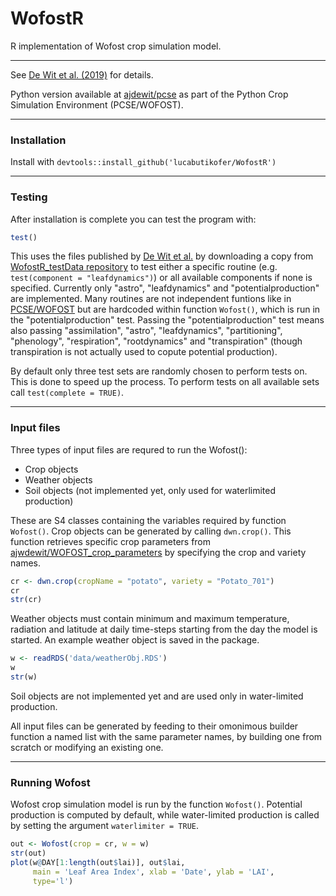 # WofostR
R implementation of Wofost crop simulation model.

***
See [De Wit et al. (2019)][1] for details.

Python version available at [ajdewit/pcse][2] as part of the Python Crop Simulation Environment (PCSE/WOFOST).

***
### Installation
Install with `devtools::install_github('lucabutikofer/WofostR')`

***
### Testing

After installation is complete you can test the program with:

```R
test()
```

This uses the files published by [De Wit et al.][1] by downloading a copy from [WofostR_testData repository][3] to test either a specific routine (e.g. `test(component = "leafdynamics")`) or all available components if none is specified. Currently only "astro", "leafdynamics" and "potentialproduction" are implemented. Many routines are not independent funtions like in [PCSE/WOFOST][2] but are hardcoded within function `Wofost()`, which is run in the "potentialproduction" test. Passing the "potentialproduction" test means also passing "assimilation", "astro", "leafdynamics", "partitioning", "phenology", "respiration", "rootdynamics" and "transpiration" (though transpiration is not actually used to copute potential production).

By default only three test sets are randomly chosen to perform tests on. This is done to speed up the process. To perform tests on all available sets call `test(complete = TRUE)`.

***
### Input files

Three types of input files are requred to run the Wofost():

- Crop objects
- Weather objects
- Soil objects (not implemented yet, only used for waterlimited production)

These are S4 classes containing the variables required by function `Wofost()`. Crop objects can be generated by calling `dwn.crop()`. This function retrieves specific crop parameters from [ajwdewit/WOFOST_crop_parameters][4] by specifying the crop and variety names.

```R
cr <- dwn.crop(cropName = "potato", variety = "Potato_701")
cr
str(cr)
```

Weather objects must contain minimum and maximum temperature, radiation and latitude at daily time-steps starting from the day the model is started. An example weather object is saved in the package.

```R
w <- readRDS('data/weatherObj.RDS')
w
str(w)
```

Soil objects are not implemented yet and are used only in water-limited production.

All input files can be generated by feeding to their omonimous builder function a named list with the same parameter names, by building one from scratch or modifying an existing one.

***
### Running Wofost

Wofost crop simulation model is run by the function `Wofost()`. Potential production is computed by default, while water-limited production is called by setting the argument `waterlimiter = TRUE`.

```R
out <- Wofost(crop = cr, w = w)
str(out)
plot(w@DAY[1:length(out$lai)], out$lai,
     main = 'Leaf Area Index', xlab = 'Date', ylab = 'LAI',
     type='l')
```





[1]: https://doi.org/10.1016/j.agsy.2018.06.018
[2]: https://github.com/ajwdewit/pcse.git
[3]: https://github.com/lucabutikofer/WofostR_testData.git
[4]: https://github.com/ajwdewit/WOFOST_crop_parameters.git
